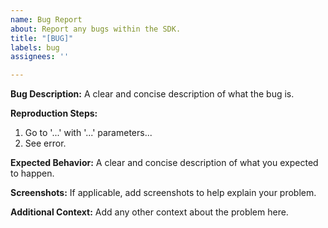 ```yaml
---
name: Bug Report
about: Report any bugs within the SDK.
title: "[BUG]"
labels: bug
assignees: ''

---
```


**Bug Description:**
A clear and concise description of what the bug is.

**Reproduction Steps:**
1. Go to '...' with '...' parameters...
2. See error.

**Expected Behavior:**
A clear and concise description of what you expected to happen.

**Screenshots:**
If applicable, add screenshots to help explain your problem.

**Additional Context:**
Add any other context about the problem here.
